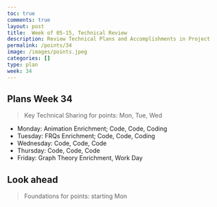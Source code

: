 ```yaml
---
toc: true
comments: true
layout: post
title:  Week of 05-15, Technical Review
description: Review Technical Plans and Accomplishments in Project
permalink: /points/34
image: /images/points.jpeg
categories: []
type: plan
week: 34
---
```


## Plans Week 34
> Key Technical Sharing for points: Mon, Tue, Wed
- Monday: Animation Enrichment; Code, Code, Coding
- Tuesday: FRQs Enrichment; Code, Code, Coding
- Wednesday: Code, Code, Code
- Thursday: Code, Code, Code
- Friday: Graph Theory Enrichment, Work Day

## Look ahead
> Foundations for points: starting Mon